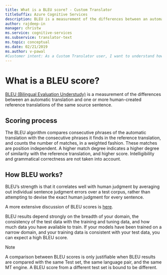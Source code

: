 ```yaml
---
title: What is a BLEU score? - Custom Translator
titleSuffix: Azure Cognitive Services
description: BLEU is a measurement of the differences between an automatic translation and one or more human-created reference translations of the same source sentence. The BLEU algorithm compares consecutive phrases of the automatic translation with the consecutive phrases it finds in the reference translation, and counts the number of matches, in a weighted fashion.
author: rajdeep-in
manager: christw
ms.service: cognitive-services
ms.subservice: translator-text
ms.topic: conceptual
ms.date: 02/21/2019
ms.author: v-pawal
#Customer intent: As a Custom Translator user, I want to understand how BLEU score works so that I understand system test outcome better.
---
```


# What is a BLEU score?

[BLEU (Bilingual Evaluation Understudy)](https://en.wikipedia.org/wiki/BLEU) is a measurement of the differences between an automatic translation and
one or more human-created reference translations of the same source sentence.

## Scoring process

The BLEU algorithm compares consecutive phrases of the automatic translation
with the consecutive phrases it finds in the reference translation, and counts
the number of matches, in a weighted fashion. These matches are position
independent. A higher match degree indicates a higher degree of similarity with
the reference translation, and higher score. Intelligibility and grammatical correctness are not
taken into account.

## How BLEU works?

BLEU’s strength is that it correlates well with human judgment by averaging out
individual sentence judgment errors over a test corpus, rather than attempting
to devise the exact human judgment for every sentence.

A more extensive discussion of BLEU scores is [here](https://youtu.be/-UqDljMymMg).

BLEU results depend strongly on the breadth of your domain, the consistency of
the test data with the training and tuning data, and how much data you have
available to train. If your models have been trained on a narrow domain, and
your training data is consistent with your test data, you can expect a high
BLEU score.

>[!NOTE]
>A comparison between BLEU scores is only justifiable when BLEU results are compared with the same Test set, the same language pair, and the same MT engine. A BLEU score from a different test set is bound to be different.
